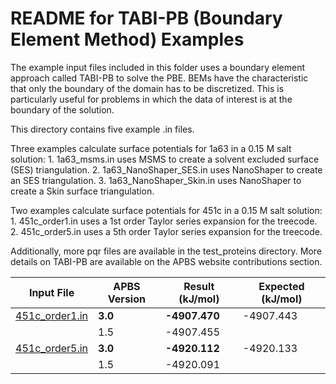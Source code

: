 README for TABI-PB (Boundary Element Method) Examples
=====================================================

The example input files included in this folder uses a boundary element approach called
TABI-PB to solve the PBE. BEMs have the characteristic that only the boundary of the
domain has to be discretized. This is particularly useful for problems in which the data
of interest is at the boundary of the solution.

This directory contains five example .in files.

Three examples calculate surface potentials for 1a63 in a 0.15 M salt solution:
        1. 1a63_msms.in uses MSMS to create a solvent excluded surface (SES) triangulation.
        2. 1a63_NanoShaper_SES.in uses NanoShaper to create an SES triangulation.
        3. 1a63_NanoShaper_Skin.in uses NanoShaper to create a Skin surface triangulation.

Two examples calculate surface potentials for 451c in a 0.15 M salt solution:
        1. 451c_order1.in uses a 1st order Taylor series expansion for the treecode.
        2. 451c_order5.in uses a 5th order Taylor series expansion for the treecode.

Additionally, more pqr files are available in the test_proteins directory.
More details on TABI-PB are available on the APBS website contributions section.

Input File| APBS Version| Result (kJ/mol) | Expected (kJ/mol)
---|---|---|---
[451c_order1.in](451c_order1.in)| **3.0**| **-4907.470**| -4907.443
| | 1.5| -4907.455|
[451c_order5.in](451c_order5.in)| **3.0**| **-4920.112**| -4920.133
| | 1.5| -4920.091|
